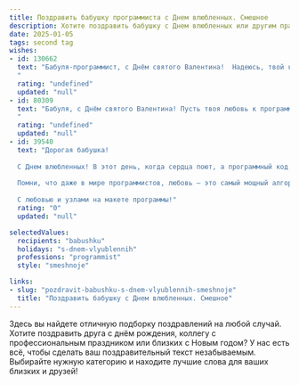 ```yaml
---
title: Поздравить бабушку программиста с Днем влюбленных. Смешное
description: Хотите поздравить бабушку с Днем влюбленных или другим праздником? Наш ИИ создаст незабываемое поздравление, а вы обязательно выделитесь среди других.  
date: 2025-01-05
tags: second tag
wishes:
- id: 130662
  text: "Бабуля-программист, с Днём святого Валентина!  Надеюсь, твой код любви работает без багов и выдает только счастливые результаты!  Пусть твой сердечный алгоритм  работает на максимальной скорости, а  ошибка 404 – \"Любовь не найдена\" –  тебе неведома! 😉
  "
  rating: "undefined"
  updated: "null"
- id: 80309
  text: "Бабуля, с Днём святого Валентина! Пусть твоя любовь к программированию будет горячей, как код на Python, а сайты, которые ты создаёшь, работают без багов, как часы!  😁
  "
  rating: "undefined"
  updated: "null"
- id: 39540
  text: "Дорогая бабушка!
  
  С Днем влюбленных! В этот день, когда сердца поют, а программный код скомпилируется без ошибок, хочу пожелать тебе, чтобы твоя жизнь была как идеальная программа — без сбоев, с весёлым интерфейсом и огромным запасом лифта для души! Пусть каждый новый день будет как обновление со свежими фичами: новые эмоции, радости и неожиданные сюрпризы!
  
  Помни, что даже в мире программистов, любовь — это самый мощный алгоритм, который заслуживает быть в твоем коде жизни! Желаю, чтобы сердце всегда работало на «быстрой» скорости и радовало тебя своей стабильной работой!
  
  С любовью и узлами на макете программы!"
  rating: "0"
  updated: "null"

selectedValues:
  recipients: "babushku"
  holidays: "s-dnem-vlyublennih"
  professions: "programmist"
  style: "smeshnoje"

links:
- slug: "pozdravit-babushku-s-dnem-vlyublennih-smeshnoje"
  title: "Поздравить бабушку с Днем влюбленных. Смешное"
---
```


Здесь вы найдете отличную подборку поздравлений на любой случай. 
Хотите поздравить друга с днём рождения, коллегу с профессиональным праздником или близких с Новым годом? У нас есть всё, чтобы сделать ваш поздравительный текст незабываемым. Выбирайте нужную категорию и находите лучшие слова для ваших близких и друзей!
